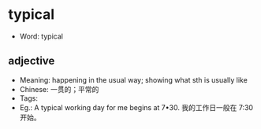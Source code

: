 # typical

- Word: typical

## adjective

- Meaning: happening in the usual way; showing what sth is usually like
- Chinese: 一贯的；平常的
- Tags: 
- Eg.: A typical working day for me begins at 7•30. 我的工作日一般在 7:30 开始。


